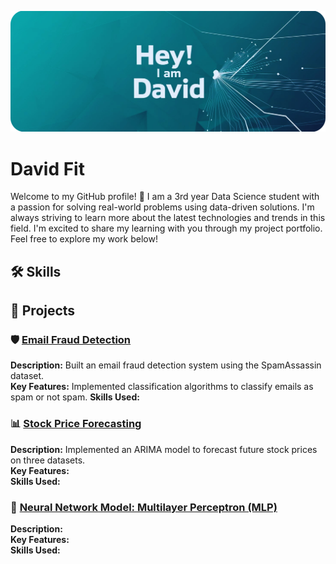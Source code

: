
![GitHub Banner](https://github.com/davidfit21/davidfit21/blob/main/GitHub%20Header%20(1).jpeg)

# David Fit
Welcome to my GitHub profile! 👋 
I am a 3rd year Data Science student with a passion for solving real-world problems using data-driven solutions. I'm always striving to learn more about the latest technologies and trends in this field. I'm excited to share my learning with you through my project portfolio. Feel free to explore my work below!

## 🛠️ Skills

## 📂 Projects

### 🛡️ [Email Fraud Detection](https://github.com/your-email-fraud-detection-link)
**Description:** Built an email fraud detection system using the SpamAssassin dataset.  
**Key Features:** Implemented classification algorithms to classify emails as spam or not spam.
**Skills Used:** 

### 📊 [Stock Price Forecasting](https://github.com/your-sales-forecasting-link)
**Description:** Implemented an ARIMA model to forecast future stock prices on three datasets.  
**Key Features:**   
**Skills Used:** 

### 🤖 [Neural Network Model: Multilayer Perceptron (MLP)](https://github.com/your-neural-network-project-link)  
**Description:**  
**Key Features:**  
**Skills Used:** 
